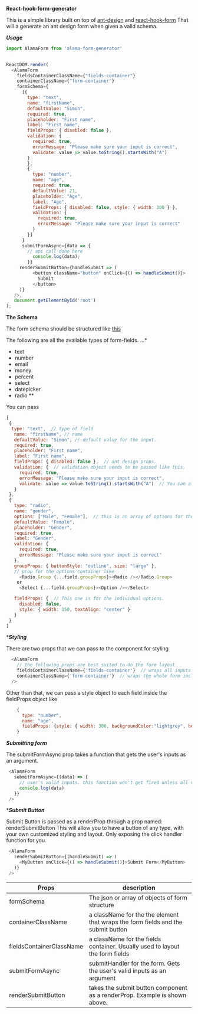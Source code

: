 **React-hook-form-generator**


This is a simple library built on top of [ant-design](http://ant.design) and [react-hook-form](https://react-hook-form.com)
That will a generate an ant design form when given a valid schema.


***Usage***

```javascript
import AlamaForm from 'alama-form-generator'
 

ReactDOM.render(
  <AlamaForm
    fieldsContainerClassName={"fields-container"}
    containerClassName={"form-container"}
    formSchema={
      [{
        type: "text",
        name: "firstName",
        defaultValue: "Simon",
        required: true,
        placeholder: "First name",
        label: "First name",
        fieldProps: { disabled: false },
        validation: {
          required: true,
          errorMessage: "Please make sure your input is correct",
          validate: value => value.toString().startsWith("A")
        }
        },
        {
          type: "number",
          name: "age",
          required: true,
          defaultValue: 21,
          placeholder: "Age",
          label: "Age",
          fieldProps: { disabled: false, style: { width: 300 } },
          validation: {
            required: true,
            errorMessage: "Please make sure your input is correct"
          }
        }]
      }
      submitFormAsync={data => {
        // api call done here
          console.log(data);
        }}
     renderSubmitButton={handleSubmit => (
          <button className="button" onClick={() => handleSubmit()}>
            Submit
          </button>
     )}
   />,
   document.getElementById('root')
);


```


****The Schema****

The form schema should be structured like [this](https://github.com/simonsisay/react-hook-form-antdesign/blob/master/src/sampleFormSchema.js)

The following are all the available types of form-fields.
...*
 - text 
 - number 
 - email 
 - money
 - percent
 - select
 - datepicker
 - radio
**

You can pass 
 ```javascript 
 [
  {
   type: "text",  // type of field 
    name: "firstName", // name
    defaultValue: "Simon", // default value for the input.
    required: true,
    placeholder: "First name",
    label: "First name",
    fieldProps: { disabled: false },  // ant design props.
    validation: {  // validation object needs to be passed like this.
      required: true,
      errorMessage: "Please make sure your input is correct",
      validate: value => value.toString().startsWith("A")  // You can also pass a custom validation function.
    }
  },
  {
    type: "radio",
    name: "gender",
    options: ["Male", "Female"],  // this is an array of options for the radio.
    defaultValue: "Female",
    placeholder: "Gender",
    required: true,
    label: "Gender",
    validation: {
      required: true,
      errorMessage: "Please make sure your input is correct"
    },
    groupProps: { buttonStyle: "outline", size: "large" },  
    // prop for the options container like 
      <Radio.Group {...field.groupProps}><Radio /></Radio.Group>
     or
      <Select {...field.groupProps}><Option /></Select>

    fieldProps: {  // This one is for the individual options.
      disabled: false,
      style: { width: 150, textAlign: "center" }
    }
  }
 ]
```

****Styling***

 There are two props that we can pass to the component for styling
 
```javascript
  <AlamaForm 
    // the following props are best suited to do the form layout.
    fieldsContainerClassName={'fields-container'}  // wraps all inputs
    containerClassName={'form-container'}  // wraps the whole form including the submit button passed as a render prop
  />
```

Other than that, we can pass a style object to each field inside the fieldProps object like

```javascript
    {
      type: "number",
      name: "age",
      fieldProps: {style: { width: 300, backgroundColor:"lightgrey", height:50, border:"none" } }
    }
 ```
 
 
 ***Submitting form*** 
 
 The submitFormAsync prop takes a function that gets the user's inputs as an argument.
 
 ```javascript
  <AlamaForm 
    submitFormAsync={(data) => {
      // user's valid inputs. this function won't get fired unless all validations have passed.
      console.log(data)
    }}
  />
 ```


 ****Submit Button***
 
 Submit Button is passed as a renderProp through a prop named: renderSubmitButton
 This will allow you to have a button of any type, with your own customized styling and layout.
 Only exposing the click handler function for you.
 
 ```javascript
  <AlamaForm 
    renderSubmitButton={(handleSubmit) => (
      <MyButton onClick={() => handleSubmit()}>Submit Form</MyButton>
    )}
  />
 ```

 
| Props             | description                                   | 
| -------------     |-------------                                 |
|formSchema         | The json or array of objects of form structure|
|containerClassName      | a className for the the element that wraps the form fields and the submit button     |
|fieldsContainerClassName | a className for the fields container. Usually used to layout the form fields      |
|submitFormAsync | submitHandler for the form. Gets the user's valid inputs as an argument   |
|renderSubmitButton | takes the submit button component as a renderProp. Example is shown above.  |
